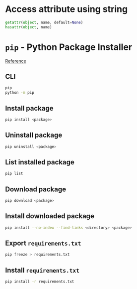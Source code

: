 # Access attribute using string

```python
getattr(object, name, default=None)
hasattr(object, name)
```

# `pip` - Python Package Installer

[Reference](https://pip.pypa.io/en/stable/)

## CLI
```sh
pip
python -m pip
```

## Install package
```sh
pip install <package>
```

## Uninstall package
```sh
pip uninstall <package>
```

## List installed package
```sh
pip list
```

## Download package
```sh
pip download <package>
```

## Install downloaded package
```sh
pip install --no-index --find-links <directory> <package>
```

## Export `requirements.txt`
```sh
pip freeze > requirements.txt
```

## Install `requirements.txt`
```sh
pip install -r requirements.txt
```